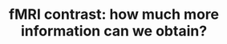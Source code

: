 ---
title: "fMRI contrast: how much more information can we obtain?"
project_id: 
date: 
conference_id: ""
presenters:
   - peter_bandettini
summary: "<p>Workshop on understanding BOLD phenomena, Chapel Hill, NC</p>"
file: /assets/presentations/T95.ppt
filename: T95.ppt
layout: presentation
---